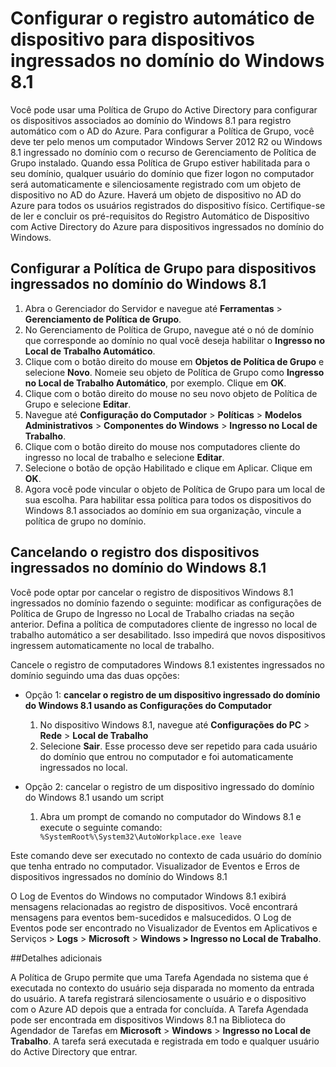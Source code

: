 <properties
	pageTitle="Configurar o Registro Automático de Dispositivo para dispositivos ingressados no domínio do Windows 8.1| Microsoft Azure"
	description="Etapas para configurar a política de grupo para dispositivos Windows 8.1 ingressados no domínio para registrarem-se automaticamente com o Azure AD."
	services="active-directory"
	documentationCenter=""
	authors="femila"
	manager="stevenpo"
	editor=""/>

<tags
	ms.service="active-directory"
	ms.workload="identity"
	ms.tgt_pltfrm="na"
	ms.devlang="na"
	ms.topic="article"
	ms.date="08/12/2015"
	ms.author="femila"/>

# Configurar o registro automático de dispositivo para dispositivos ingressados no domínio do Windows 8.1

Você pode usar uma Política de Grupo do Active Directory para configurar os dispositivos associados ao domínio do Windows 8.1 para registro automático com o AD do Azure. Para configurar a Política de Grupo, você deve ter pelo menos um computador Windows Server 2012 R2 ou Windows 8.1 ingressado no domínio com o recurso de Gerenciamento de Política de Grupo instalado. Quando essa Política de Grupo estiver habilitada para o seu domínio, qualquer usuário do domínio que fizer logon no computador será automaticamente e silenciosamente registrado com um objeto de dispositivo no AD do Azure. Haverá um objeto de dispositivo no AD do Azure para todos os usuários registrados do dispositivo físico. Certifique-se de ler e concluir os pré-requisitos do Registro Automático de Dispositivo com Active Directory do Azure para dispositivos ingressados no domínio do Windows.

## Configurar a Política de Grupo para dispositivos ingressados no domínio do Windows 8.1

1. Abra o Gerenciador do Servidor e navegue até **Ferramentas** > **Gerenciamento de Política de Grupo**.
2. No Gerenciamento de Política de Grupo, navegue até o nó de domínio que corresponde ao domínio no qual você deseja habilitar o **Ingresso no Local de Trabalho Automático**.
3. Clique com o botão direito do mouse em **Objetos de Política de Grupo** e selecione **Novo**. Nomeie seu objeto de Política de Grupo como **Ingresso no Local de Trabalho Automático**, por exemplo. Clique em **OK**.
4. Clique com o botão direito do mouse no seu novo objeto de Política de Grupo e selecione **Editar**.
5. Navegue até **Configuração do Computador** > **Políticas** > **Modelos Administrativos** > **Componentes do Windows** > **Ingresso no Local de Trabalho**.
6. Clique com o botão direito do mouse nos computadores cliente do ingresso no local de trabalho e selecione **Editar**.
7. Selecione o botão de opção Habilitado e clique em Aplicar. Clique em **OK**.
8. Agora você pode vincular o objeto de Política de Grupo para um local de sua escolha. Para habilitar essa política para todos os dispositivos do Windows 8.1 associados ao domínio em sua organização, vincule a política de grupo no domínio.

## Cancelando o registro dos dispositivos ingressados no domínio do Windows 8.1

Você pode optar por cancelar o registro de dispositivos Windows 8.1 ingressados no domínio fazendo o seguinte: modificar as configurações de Política de Grupo de Ingresso no Local de Trabalho criadas na seção anterior. Defina a política de computadores cliente de ingresso no local de trabalho automático a ser desabilitado. Isso impedirá que novos dispositivos ingressem automaticamente no local de trabalho.

Cancele o registro de computadores Windows 8.1 existentes ingressados no domínio seguindo uma das duas opções:

* Opção 1: **cancelar o registro de um dispositivo ingressado do domínio do Windows 8.1 usando as Configurações do Computador**
  1. No dispositivo Windows 8.1, navegue até **Configurações do PC** > **Rede** > **Local de Trabalho**
  2. Selecione **Sair**. Esse processo deve ser repetido para cada usuário do domínio que entrou no computador e foi automaticamente ingressados no local.

* Opção 2: cancelar o registro de um dispositivo ingressado do domínio do Windows 8.1 usando um script
  	1. Abra um prompt de comando no computador do Windows 8.1 e execute o seguinte comando: ` %SystemRoot%\System32\AutoWorkplace.exe leave`
   
Este comando deve ser executado no contexto de cada usuário do domínio que tenha entrado no computador. Visualizador de Eventos e Erros de dispositivos ingressados no domínio do Windows 8.1

O Log de Eventos do Windows no computador Windows 8.1 exibirá mensagens relacionadas ao registro de dispositivos. Você encontrará mensagens para eventos bem-sucedidos e malsucedidos. O Log de Eventos pode ser encontrado no Visualizador de Eventos em Aplicativos e Serviços > **Logs** > **Microsoft** > **Windows > Ingresso no Local de Trabalho**.

##Detalhes adicionais

A Política de Grupo permite que uma Tarefa Agendada no sistema que é executada no contexto do usuário seja disparada no momento da entrada do usuário. A tarefa registrará silenciosamente o usuário e o dispositivo com o Azure AD depois que a entrada for concluída. A Tarefa Agendada pode ser encontrada em dispositivos Windows 8.1 na Biblioteca do Agendador de Tarefas em **Microsoft** > **Windows** > **Ingresso no Local de Trabalho**. A tarefa será executada e registrada em todo e qualquer usuário do Active Directory que entrar.

<!---HONumber=August15_HO9-->